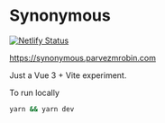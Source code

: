 # Synonymous
[![Netlify Status](https://api.netlify.com/api/v1/badges/071dc0c4-3364-4fa0-846b-15c46fde27c8/deploy-status)](https://app.netlify.com/sites/synonymous/deploys)

https://synonymous.parvezmrobin.com

Just a Vue 3 + Vite experiment.

To run locally

```bash
yarn && yarn dev
```
